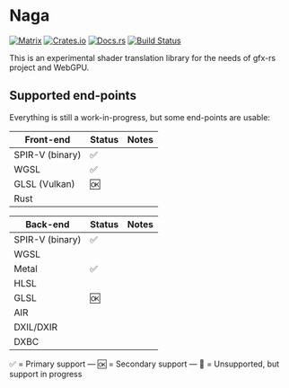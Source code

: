 # Naga

[![Matrix](https://img.shields.io/badge/Matrix-%23naga%3Amatrix.org-blueviolet.svg)](https://matrix.to/#/#naga:matrix.org)
[![Crates.io](https://img.shields.io/crates/v/naga.svg?label=naga)](https://crates.io/crates/naga)
[![Docs.rs](https://docs.rs/naga/badge.svg)](https://docs.rs/naga)
[![Build Status](https://github.com/gfx-rs/naga/workflows/pipeline/badge.svg)](https://github.com/gfx-rs/naga/actions)

This is an experimental shader translation library for the needs of gfx-rs project and WebGPU.

## Supported end-points

Everything is still a work-in-progress, but some end-points are usable:

Front-end       |       Status       | Notes |
--------------- | ------------------ | ----- |
SPIR-V (binary) | :white_check_mark: |       |
WGSL            | :white_check_mark: |       |
GLSL (Vulkan)   | :ok:               |       |
Rust            |                    |       |

Back-end        |       Status       | Notes |
--------------- | ------------------ | ----- |
SPIR-V (binary) | :white_check_mark: |       |
WGSL            |                    |       |
Metal           | :white_check_mark: |       |
HLSL            |                    |       |
GLSL            | :ok:               |       |
AIR             |                    |       |
DXIL/DXIR       |                    |       |
DXBC            |                    |       |

:white_check_mark: = Primary support — :ok: = Secondary support — :construction: = Unsupported, but support in progress
